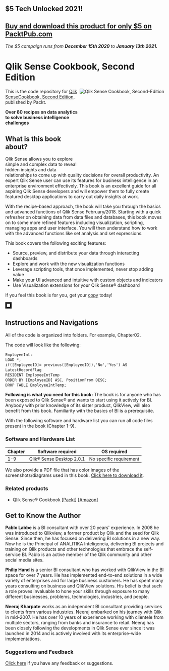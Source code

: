 ## $5 Tech Unlocked 2021!
[Buy and download this product for only $5 on PacktPub.com](https://www.packtpub.com/)
-----
*The $5 campaign         runs from __December 15th 2020__ to __January 13th 2021.__*

# Qlik Sense Cookbook, Second Edition

<a href="https://www.packtpub.com/big-data-and-business-intelligence/qlik-sense-cookbook-second-edition?utm_source=github&utm_medium=repository&utm_campaign=9781788997058"><img src="https://www.packtpub.com/sites/default/files/B10160_MockupCoverNew.png" alt="Qlik Sense Cookbook, Second-Edition" height="256px" align="right"></a>

This is the code repository for [Qlik SenseCookbook, Second Edition](https://www.packtpub.com/big-data-and-business-intelligence/qlik-sense-cookbook-second-edition?utm_source=github&utm_medium=repository&utm_campaign=9781788997058), published by Packt.

**Over 80 recipes on data analytics to solve business intelligence challenges**

## What is this book about?
Qlik Sense allows you to explore simple and complex data to reveal hidden insights and data relationships to come up with quality decisions for overall productivity. An expert Qlik Sense user can use its features for business intelligence in an enterprise environment effectively. This book is an excellent guide for all aspiring Qlik Sense developers and will empower them to fully create featured desktop applications to carry out daily insights at work.

With the recipe-based approach, the book will take you through the basics and advanced functions of Qlik Sense February/2018. Starting with a quick refresher on obtaining data from data files and databases, this book moves on to some more refined features including visualization, scripting, managing apps and user interface. You will then understand how to work with the advanced functions like set analysis and set expressions.

This book covers the following exciting features:
* Source, preview, and distribute your data through interacting dashboards
* Explore and work with the new visualization functions
* Leverage scripting tools, that once implemented, never stop adding value
* Make your UI advanced and intuitive with custom objects and indicators
* Use Visualization extensions for your Qlik Sense® dashboard 

If you feel this book is for you, get your [copy](https://www.amazon.com/dp/1788997174) today!

<a href="https://www.packtpub.com/?utm_source=github&utm_medium=banner&utm_campaign=GitHubBanner"><img src="https://raw.githubusercontent.com/PacktPublishing/GitHub/master/GitHub.png" 
alt="https://www.packtpub.com/" border="5" /></a>


## Instructions and Navigations
All of the code is organized into folders. For example, Chapter02.

The code will look like the following:
```
EmployeeInt:
LOAD *,
if([EmployeeID]= previous([EmployeeID]),'No','Yes') AS
LatestRecordFlag
RESIDENT EmployeeIntTemp
ORDER BY [EmployeeID] ASC, PositionFrom DESC;
DROP TABLE EmployeeIntTemp;
```

**Following is what you need for this book:**
The book is for anyone who has been exposed to Qlik Sense® and wants to start using it actively for BI. Anybody with prior knowledge of its sister product, QlikView, will also benefit from this book. Familiarity with the basics of BI is a prerequisite.

With the following software and hardware list you can run all code files present in the book (Chapter 1-9).

### Software and Hardware List

| Chapter  | Software required                      | OS required                          |
| -------- | ------------------------------------   | ------------------------------------ |
| 1-9      | Qlik® Sense Desktop 2.0.1              |No specific requirement               |



We also provide a PDF file that has color images of the screenshots/diagrams used in this book. [Click here to download it](http://www.packtpub.com/sites/default/files/downloads/QlikSenseCookbookSecondEdition_ColorImages.pdf).

### Related products 
* Qlik Sense® Cookbook [[Packt]](https://www.packtpub.com/big-data-and-business-intelligence/qlik-sense-cookbook?utm_source=github&utm_medium=repository&utm_campaign=9781782175148) [[Amazon]](https://www.amazon.com/dp/1785285165)


## Get to Know the Author
**Pablo Labbe**
 is a BI consultant with over 20 years' experience. In 2008 he was introduced to
Qlikview, a former product by Qlik and the seed for Qlik Sense. Since then, he has focused
on delivering BI solutions in a new way. Now he is the Principal of ANALITIKA
Inteligencia, delivering BI projects and training on Qlik products and other technologies
that embrace the self-service BI. Pablo is an active member of the Qlik community and
other social media sites.

**Philip Hand** is a senior BI consultant who has worked with QlikView in the BI space for
over 7 years. He has implemented end-to-end solutions in a wide variety of enterprises and
for large business customers. He has spent many years consulting on business and
QlikView solutions. His belief is that such a role proves invaluable to hone your skills
through exposure to many different businesses, problems, technologies, industries, and
people.

**Neeraj Kharpate** works as an independent BI consultant providing services to clients from
various industries. Neeraj embarked on his journey with Qlik in mid-2007. He has over 10
years of experience working with clientele from multiple sectors, ranging from banks and
insurance to retail. Neeraj has been closely following the developments in Qlik Sense ever
since it was launched in 2014 and is actively involved with its enterprise-wide
implementations.




### Suggestions and Feedback
[Click here](https://docs.google.com/forms/d/e/1FAIpQLSdy7dATC6QmEL81FIUuymZ0Wy9vH1jHkvpY57OiMeKGqib_Ow/viewform) if you have any feedback or suggestions.

